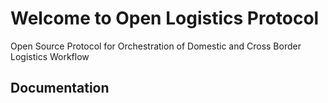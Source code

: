 # Welcome to Open Logistics Protocol

Open Source Protocol for Orchestration of Domestic and Cross Border Logistics Workflow

## Documentation
